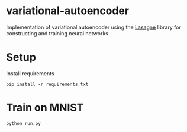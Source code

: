 # variational-autoencoder

Implementation of variational autoencoder using the [Lasagne](https://github.com/Lasagne/Lasagne) library for constructing and training neural networks.

# Setup 

Install requirements

```
pip install -r requirements.txt
```

# Train on MNIST

```
python run.py
```
